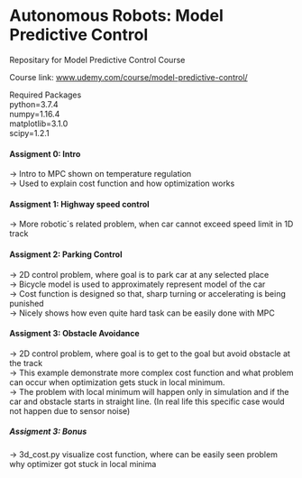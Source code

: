 # Autonomous Robots: Model Predictive Control
Repositary for Model Predictive Control Course

Course link: www.udemy.com/course/model-predictive-control/

Required Packages <br>
python=3.7.4 <br>
numpy=1.16.4 <br>
matplotlib=3.1.0 <br>
scipy=1.2.1

<h4>Assigment 0: Intro</h4>
-> Intro to MPC shown on temperature regulation <br>
-> Used to explain cost function and how optimization works

<h4>Assigment 1: Highway speed control</h4>
-> More robotic´s related problem, when car cannot exceed speed limit in 1D track

<h4>Assigment 2: Parking Control</h4>
-> 2D control problem, where goal is to park car at any selected place <br>
-> Bicycle model is used to approximately represent model of the car <br>
-> Cost function is designed so that, sharp turning or accelerating is being punished <br>
-> Nicely shows how even quite hard task can be easily done with MPC

<h4>Assigment 3: Obstacle Avoidance</h4>
-> 2D control problem, where goal is to get to the goal but avoid obstacle at the track <br>
-> This example demonstrate more complex cost function and what problem can occur when optimization gets stuck in local minimum. <br>
-> The problem with local minimum will happen only in simulation and if the car and obstacle starts in straight line. (In real life this specific case would not happen due to sensor noise) <br>
<h5>Assigment 3: Bonus </h5>
-> 3d_cost.py visualize cost function, where can be easily seen problem why optimizer got stuck in local minima

